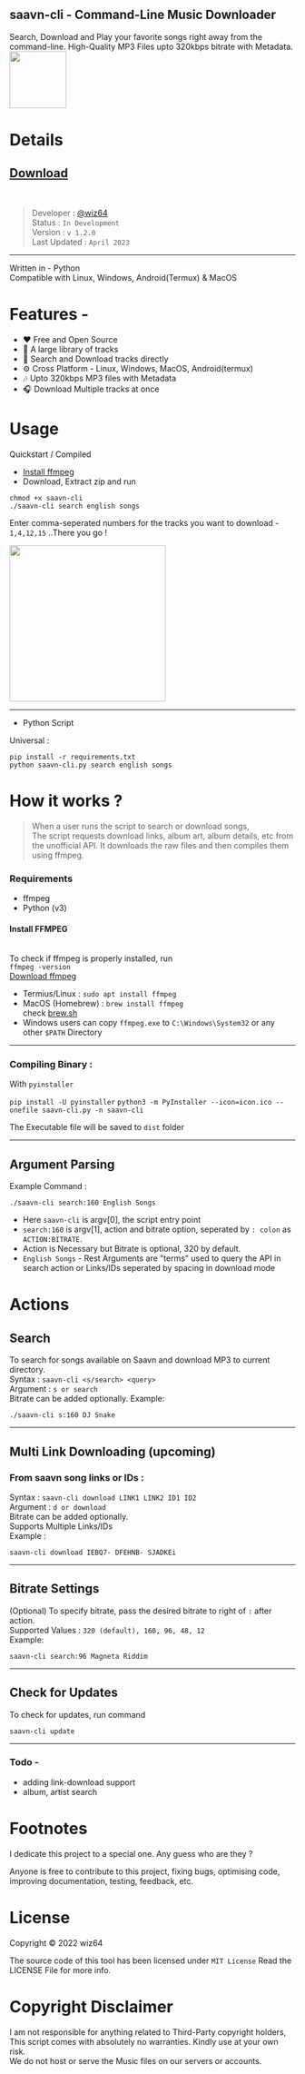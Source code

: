 ## saavn-cli - Command-Line Music Downloader

Search, Download and Play your favorite songs right away from the command-line. High-Quality MP3 Files upto 320kbps bitrate with Metadata. <br>
<img src="https://user-images.githubusercontent.com/67432394/205225612-f6fb25ac-92f9-4926-863b-e5e2518851ff.png" width="100px" height="100px">
# Details

## [Download](https://github.com/wiz64/saavn-cli/releases)
<br>

> Developer : [@wiz64](https://github.com/wiz64) <br>
> Status : `In Development`<br>
> Version : `v 1.2.0`<br>
> Last Updated : `April 2023`<br>

---
Written in - Python <br>
Compatible with Linux, Windows, Android(Termux) & MacOS

# Features -
- ❤️ Free and Open Source
- 📙 A large library of tracks
- 🚀 Search and Download tracks directly
- ⚙️ Cross Platform - Linux, Windows, MacOS, Android(termux)
- 🎶 Upto 320kbps MP3 files with Metadata
- 🎧 Download Multiple tracks at once

# Usage
Quickstart / Compiled
- [Install ffmpeg](#install-ffmpeg)
- Download, Extract zip and run
```
chmod +x saavn-cli
./saavn-cli search english songs
```
Enter comma-seperated numbers for the tracks you want to download - `1,4,12,15`
..There you go !

<img src="https://user-images.githubusercontent.com/67432394/203235138-02f43690-1eb6-4660-9e7e-d3a12904e3c2.png" width="275px">

---
- Python Script 

Universal :
```
pip install -r requirements.txt
python saavn-cli.py search english songs
```

# How it works ?

>When a user runs the script to search or download songs,<br> The script requests download links, album art, album details, etc from the unofficial API. It downloads the raw files and then compiles them using ffmpeg.

### Requirements

- ffmpeg
- Python (v3)


#### Install FFMPEG
<br>To check if ffmpeg is properly installed, run<br>
`ffmpeg -version`<br>
[Download ffmpeg](https://ffmpeg.org/download.html)<br>
- Termius/Linux : `sudo apt install ffmpeg`<br>
- MacOS (Homebrew) : `brew install ffmpeg` <br> check [brew.sh](https://brew.sh) <br>
- Windows users can copy `ffmpeg.exe` to `C:\Windows\System32` or any other `$PATH` Directory


---

### Compiling Binary :
With `pyinstaller`

`pip install -U pyinstaller`
`python3 -m PyInstaller --icon=icon.ico --onefile saavn-cli.py -n saavn-cli`

The Executable file will be saved to `dist` folder
<hr>

## Argument Parsing
Example Command :
```
./saavn-cli search:160 English Songs
```
- Here `saavn-cli` is argv[0], the script entry point
- `search:160` is argv[1], action and bitrate option, seperated by `: colon` as `ACTION:BITRATE`.<br>
- Action is Necessary but Bitrate is optional, 320 by default.
- `English Songs` - Rest Arguments are "terms" used to query the API in search action or Links/IDs seperated by spacing in download mode
# Actions
## Search
To search for songs available on Saavn and download MP3 to current directory.<br>
Syntax : `saavn-cli <s/search> <query>`<br>
Argument : `s or search`<br>
Bitrate can be added optionally.
Example:
```
./saavn-cli s:160 DJ Snake
```
---

## Multi Link Downloading (upcoming)

### From saavn song links or IDs : <br>


  Syntax : `saavn-cli download LINK1 LINK2 ID1 ID2`<br>
  Argument : `d or download`<br>
  Bitrate can be added optionally.<br>
  Supports Multiple Links/IDs<br>
  Example :

```
saavn-cli download IEBQ7- DFEHNB- SJADKEi
```
---

## Bitrate Settings
(Optional) To specify bitrate, pass the desired bitrate to right of `:` after action. <br>
Supported Values : `320 (default), 160, 96, 48, 12`<br>
Example:
```
saavn-cli search:96 Magneta Riddim
```
---
## Check for Updates
To check for updates, run command
```
saavn-cli update
```

---


### Todo -
 - adding link-download support
 - album, artist search
  
# Footnotes 
I dedicate this project to a special one. Any guess who are they ?

Anyone is free to contribute to this project, fixing bugs, optimising code, improving documentation, testing, feedback, etc.

# License
Copyright &copy; 2022 wiz64

The source code of this tool has been licensed under `MIT License` Read the LICENSE File for more info.

# Copyright Disclaimer
I am not responsible for anything related to Third-Party copyright holders, This script comes with absolutely no warranties. Kindly use at your own risk. <br>We do not host or serve the Music files on our servers or accounts.<br> 
